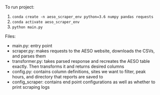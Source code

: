 To run project:

1. ``conda create -n aeso_scraper_env python=3.6 numpy pandas requests``
2. ``conda activate aeso_scraper_env``
3. ``python main.py``


Files:
- main.py: entry point
- scraper.py: makes requests to the AESO website, downloads the CSVs, and parses them
- transformer.py: takes parsed response and recreates the AESO table exactly. Then transforms it and returns desired columns
- config.py: contains column definitions, sites we want to filter, peak hours, and directory that reports are saved to
- config_scraper: contains end point configurations as well as whether to print scraping logs